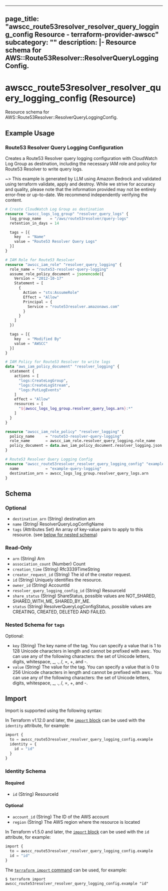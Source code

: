 
---
page_title: "awscc_route53resolver_resolver_query_logging_config Resource - terraform-provider-awscc"
subcategory: ""
description: |-
  Resource schema for AWS::Route53Resolver::ResolverQueryLoggingConfig.
---

# awscc_route53resolver_resolver_query_logging_config (Resource)

Resource schema for AWS::Route53Resolver::ResolverQueryLoggingConfig.

## Example Usage

### Route53 Resolver Query Logging Configuration

Creates a Route53 Resolver query logging configuration with CloudWatch Log Group as destination, including the necessary IAM role and policy for Route53 Resolver to write query logs.

~> This example is generated by LLM using Amazon Bedrock and validated using terraform validate, apply and destroy. While we strive for accuracy and quality, please note that the information provided may not be entirely error-free or up-to-date. We recommend independently verifying the content.

```terraform
# Create CloudWatch Log Group as destination
resource "awscc_logs_log_group" "resolver_query_logs" {
  log_group_name    = "/aws/route53resolver/query-logs"
  retention_in_days = 14

  tags = [{
    key   = "Name"
    value = "Route53 Resolver Query Logs"
  }]
}

# IAM Role for Route53 Resolver
resource "awscc_iam_role" "resolver_query_logging" {
  role_name = "route53-resolver-query-logging"
  assume_role_policy_document = jsonencode({
    Version = "2012-10-17"
    Statement = [
      {
        Action = "sts:AssumeRole"
        Effect = "Allow"
        Principal = {
          Service = "route53resolver.amazonaws.com"
        }
      }
    ]
  })

  tags = [{
    key   = "Modified By"
    value = "AWSCC"
  }]
}

# IAM Policy for Route53 Resolver to write logs
data "aws_iam_policy_document" "resolver_logging" {
  statement {
    actions = [
      "logs:CreateLogGroup",
      "logs:CreateLogStream",
      "logs:PutLogEvents"
    ]
    effect = "Allow"
    resources = [
      "${awscc_logs_log_group.resolver_query_logs.arn}:*"
    ]
  }
}

resource "awscc_iam_role_policy" "resolver_logging" {
  policy_name     = "route53-resolver-query-logging"
  role_name       = awscc_iam_role.resolver_query_logging.role_name
  policy_document = data.aws_iam_policy_document.resolver_logging.json
}

# Route53 Resolver Query Logging Config
resource "awscc_route53resolver_resolver_query_logging_config" "example" {
  name            = "example-query-logging"
  destination_arn = awscc_logs_log_group.resolver_query_logs.arn
}
```

<!-- schema generated by tfplugindocs -->
## Schema

### Optional

- `destination_arn` (String) destination arn
- `name` (String) ResolverQueryLogConfigName
- `tags` (Attributes Set) An array of key-value pairs to apply to this resource. (see [below for nested schema](#nestedatt--tags))

### Read-Only

- `arn` (String) Arn
- `association_count` (Number) Count
- `creation_time` (String) Rfc3339TimeString
- `creator_request_id` (String) The id of the creator request.
- `id` (String) Uniquely identifies the resource.
- `owner_id` (String) AccountId
- `resolver_query_logging_config_id` (String) ResourceId
- `share_status` (String) ShareStatus, possible values are NOT_SHARED, SHARED_WITH_ME, SHARED_BY_ME.
- `status` (String) ResolverQueryLogConfigStatus, possible values are CREATING, CREATED, DELETED AND FAILED.

<a id="nestedatt--tags"></a>
### Nested Schema for `tags`

Optional:

- `key` (String) The key name of the tag. You can specify a value that is 1 to 128 Unicode characters in length and cannot be prefixed with aws:. You can use any of the following characters: the set of Unicode letters, digits, whitespace, _, ., /, =, +, and -.
- `value` (String) The value for the tag. You can specify a value that is 0 to 256 Unicode characters in length and cannot be prefixed with aws:. You can use any of the following characters: the set of Unicode letters, digits, whitespace, _, ., /, =, +, and -.

## Import

Import is supported using the following syntax:

In Terraform v1.12.0 and later, the [`import` block](https://developer.hashicorp.com/terraform/language/import) can be used with the `identity` attribute, for example:

```terraform
import {
  to = awscc_route53resolver_resolver_query_logging_config.example
  identity = {
    id = "id"
  }
}
```

<!-- schema generated by tfplugindocs -->
### Identity Schema

#### Required

- `id` (String) ResourceId

#### Optional

- `account_id` (String) The ID of the AWS account
- `region` (String) The AWS region where the resource is located

In Terraform v1.5.0 and later, the [`import` block](https://developer.hashicorp.com/terraform/language/import) can be used with the `id` attribute, for example:

```terraform
import {
  to = awscc_route53resolver_resolver_query_logging_config.example
  id = "id"
}
```

The [`terraform import` command](https://developer.hashicorp.com/terraform/cli/commands/import) can be used, for example:

```shell
$ terraform import awscc_route53resolver_resolver_query_logging_config.example "id"
```
